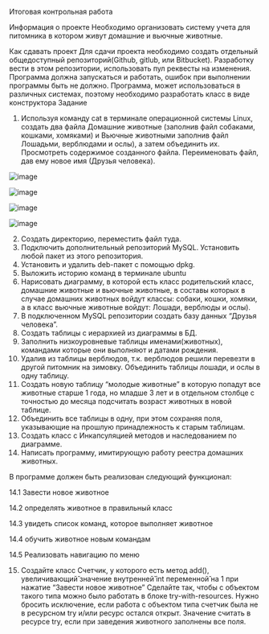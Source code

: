 Итоговая контрольная работа

Информация о проекте
Необходимо организовать систему учета для питомника в котором живут домашние и вьючные животные.


Как сдавать проект
Для сдачи проекта необходимо создать отдельный общедоступный репозиторий(Github, gitlub, или Bitbucket). Разработку вести в этом репозитории, использовать пул реквесты на изменения. Программа должна запускаться и работать, ошибок при выполнении программы быть не должно. Программа, может использоваться в различных системах, поэтому необходимо разработать класс в виде конструктора
Задание
1.	Используя команду cat в терминале операционной системы Linux, создать два файла Домашние животные (заполнив файл собаками, кошками, хомяками) и Вьючные животными заполнив файл Лошадьми, верблюдами и ослы), а затем объединить их. Просмотреть содержимое созданного файла. Переименовать файл, дав ему новое имя (Друзья человека).

![image](https://github.com/titoironman/spec_final_task/assets/11056620/81423114-88a6-492b-bce6-dc4f652a7efc)

![image](https://github.com/titoironman/spec_final_task/assets/11056620/68690bae-4764-43dd-a38d-4eb34735704a)

![image](https://github.com/titoironman/spec_final_task/assets/11056620/a4165580-7cbb-445b-9bc8-72fd514cc34d)

![image](https://github.com/titoironman/spec_final_task/assets/11056620/e4b570e8-f998-466f-9617-2fded5d84c71)

2.	Создать директорию, переместить файл туда.
3.	Подключить дополнительный репозиторий MySQL. Установить любой пакет из этого репозитория.
4.	Установить и удалить deb-пакет с помощью dpkg.
5.	Выложить историю команд в терминале ubuntu
6.	Нарисовать диаграмму, в которой есть класс родительский класс, домашние животные и вьючные животные, в составы которых в случае домашних животных войдут классы: собаки, кошки, хомяки, а в класс вьючные животные войдут: Лошади, верблюды и ослы).
7.	В подключенном MySQL репозитории создать базу данных “Друзья человека”.
8.	Создать таблицы с иерархией из диаграммы в БД.
9.	Заполнить низкоуровневые таблицы именами(животных), командами которые они выполняют и датами рождения.
10.	Удалив из таблицы верблюдов, т.к. верблюдов решили перевезти в другой питомник на зимовку. Объединить таблицы лошади, и ослы в одну таблицу.
11.	Создать новую таблицу “молодые животные” в которую попадут все животные старше 1 года, но младше 3 лет и в отдельном столбце с точностью до месяца подсчитать возраст животных в новой таблице.
12.	Объединить все таблицы в одну, при этом сохраняя поля, указывающие на прошлую принадлежность к старым таблицам.
13.	Создать класс с Инкапсуляцией методов и наследованием по диаграмме.
14.	Написать программу, имитирующую работу реестра домашних животных.

В программе должен быть реализован следующий функционал:

14.1	Завести новое животное

14.2	определять животное в правильный класс

14.3	увидеть список команд, которое выполняет животное

14.4	обучить животное новым командам

14.5	Реализовать навигацию по меню

15.	Создайте класс Счетчик, у которого есть метод add(), увеличивающий̆ значение внутренней̆ int переменной̆ на 1 при нажатие “Завести новое животное” Сделайте так, чтобы с объектом такого типа можно было работать в блоке try-with-resources. Нужно бросить исключение, если работа с объектом типа счетчик была не в ресурсном try и/или ресурс остался открыт. Значение считать в ресурсе try, если при заведения животного заполнены все поля.
